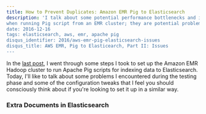 ```yaml
---
title: How to Prevent Duplicates: Amazon EMR Pig to Elasticsearch
description: 'I talk about some potential performance bottlenecks and issues in a default configuration like the speculative execution
when running Pig script from an EMR cluster; they are potential problems for indexing data into the elasticsearch.''
date: 2016-12-16
tags: elasticsearch, aws, emr, apache pig
disqus_identifier: 2016/aws-emr-pig-elasticsearch-issues
disqus_title: AWS EMR, Pig to Elasticearch, Part II: Issues
---
```


In the [last post][last post], I went through some steps I took to set up the Amazon EMR Hadoop cluster
to run Apache Pig scripts for indexing data to Elasticsearch. Today, I'll like to talk about some
problems I encountered during the testing phase and some of the configuration tweaks that I feel you
should consciously think about if you're looking to set it up in a similar way.

### Extra Documents in Elasticsearch

[last post]: https://aranair.github.io/posts/2016/12/14/aws-emr-pig-index-into-elasticsearch/
